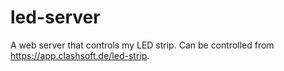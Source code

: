 # led-server

A web server that controls my LED strip.
Can be controlled from https://app.clashsoft.de/led-strip.
